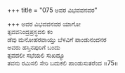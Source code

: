 +++
title = "075 ಅವರ ವಿಭವವನವರ"

+++
ಅವರ ವಿಭವವನವರ ಯಾಗೋ  
ತ್ಸವವನಿಂದ್ರಪ್ರಸ್ಥದಲಿ ಕಂ  
ಡೆವು ಮನೋಹರವಾಯ್ತು ಬೆಳವಿಗೆ ಪಾಂಡುನಂದನರ  
ಅವರು ಹಸ್ತಿನಪುರಿಗೆ ಬಂದು  
ತ್ಸವದಲೀ ಸಭೆಯಲಿ ಸುಖದ್ಯೂ  
ತವನು ರಮಿಸಲಿ ಸೇರಿ ಬದುಕಲಿ ಪಾಂಡುಸುತರೆಂದ    ॥75॥